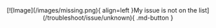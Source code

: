 <center>[![Image](/images/missing.png){ align=left }My issue is not on the list](/troubleshoot/issue/unknown){ .md-button }</center>